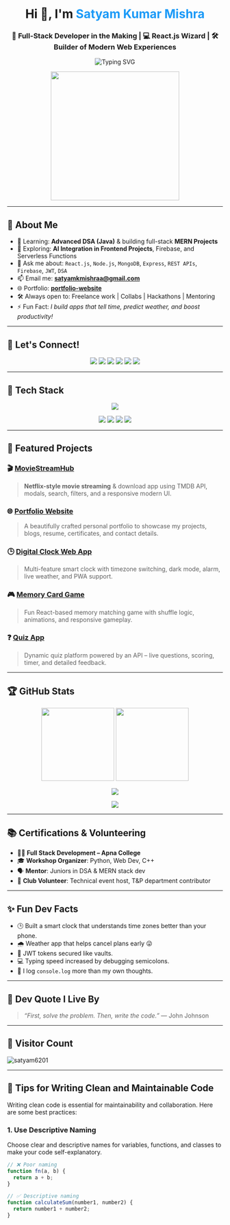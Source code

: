 <h1 align="center">Hi 👋, I'm <span style="color:#1B9AF7;">Satyam Kumar Mishra</span></h1>
<h3 align="center">🚀 Full-Stack Developer in the Making | 💻 React.js Wizard | 🛠️ Builder of Modern Web Experiences</h3>

<p align="center">
  <img src="https://readme-typing-svg.herokuapp.com?font=Fira+Code&weight=600&size=22&pause=1000&color=1B9AF7&center=true&vCenter=true&width=500&lines=Crafting+Clean+UIs+with+React.js;Solving+Real+Problems+with+Code;MERN+Stack+Developer;DSA+Enthusiast+in+Java;Open+Source+Contributor" alt="Typing SVG" />
</p>

<p align="center">
  <img src="https://user-images.githubusercontent.com/55389276/140866485-8fb1c876-9a8f-4d6a-98dc-08c4981eaf70.gif" width="300"/>
</p>

---

## 🚀 About Me

- 🌱 Learning: **Advanced DSA (Java)** & building full-stack **MERN Projects**
- 🧠 Exploring: **AI Integration in Frontend Projects**, Firebase, and Serverless Functions
- 💬 Ask me about: `React.js`, `Node.js`, `MongoDB`, `Express`, `REST APIs`, `Firebase`, `JWT`, `DSA`
- 📫 Email me: **satyamkmishraa@gmail.com**
- 🌐 Portfolio: [**portfolio-website**](https://portfolio-website-six-nu-82.vercel.app/)
- 🛠️ Always open to: Freelance work | Collabs | Hackathons | Mentoring
- ⚡ Fun Fact: *I build apps that tell time, predict weather, and boost productivity!*

---

## 📲 Let's Connect!

<p align="center">
  <a href="https://twitter.com/satyamkmishraa"><img src="https://img.shields.io/badge/Twitter-%231DA1F2.svg?&style=for-the-badge&logo=twitter&logoColor=white"/></a>
  <a href="https://linkedin.com/in/satyam-kumar-mishra-9bb980291"><img src="https://img.shields.io/badge/LinkedIn-%230077B5.svg?&style=for-the-badge&logo=linkedin&logoColor=white"/></a>
  <a href="https://www.facebook.com/profile.php?id=100024550755973"><img src="https://img.shields.io/badge/Facebook-%231877F2.svg?&style=for-the-badge&logo=facebook&logoColor=white"/></a>
  <a href="https://leetcode.com/satyammishra62"><img src="https://img.shields.io/badge/LeetCode-%23FFA116.svg?&style=for-the-badge&logo=leetcode&logoColor=white"/></a>
  <a href="https://discord.gg/satyamkumarmishra"><img src="https://img.shields.io/badge/Discord-%237289DA.svg?&style=for-the-badge&logo=discord&logoColor=white"/></a>
  <a href="https://www.instagram.com/satyammishra_467/"><img src="https://img.shields.io/badge/Instagram-%23E4405F.svg?&style=for-the-badge&logo=instagram&logoColor=white"/></a>
</p>

---

## 🧰 Tech Stack

<p align="center">
  <img src="https://skillicons.dev/icons?i=html,css,js,react,nextjs,redux,nodejs,express,mongodb,mysql,java,git,github,figma,firebase,vercel,netlify,vscode" />
</p>

<p align="center">
  <img src="https://img.shields.io/badge/React_Router-CA4245?style=for-the-badge&logo=react-router&logoColor=white" />
  <img src="https://img.shields.io/badge/React Hook Form-EC5990?style=for-the-badge&logo=reacthookform&logoColor=white" />
  <img src="https://img.shields.io/badge/Nodemon-76D04B?style=for-the-badge&logo=nodemon&logoColor=white" />
  <img src="https://img.shields.io/badge/Canva-00C4CC?style=for-the-badge&logo=canva&logoColor=white" />
</p>

---

## 🌟 Featured Projects

### 🎬 [MovieStreamHub](https://portfolio-website-six-nu-82.vercel.app/)
> **Netflix-style movie streaming** & download app using TMDB API, modals, search, filters, and a responsive modern UI.

### 🌐 [Portfolio Website](https://portfolio-website-six-nu-82.vercel.app/)
> A beautifully crafted personal portfolio to showcase my projects, blogs, resume, certificates, and contact details.

### 🕒 [Digital Clock Web App](https://github.com/Satyam6201/Digital-Clock-App)
> Multi-feature smart clock with timezone switching, dark mode, alarm, live weather, and PWA support.

### 🎮 [Memory Card Game](https://github.com/Satyam6201/Memory-Card-Game)
> Fun React-based memory matching game with shuffle logic, animations, and responsive gameplay.

### ❓ [Quiz App](https://github.com/Satyam6201/Quiz-App)
> Dynamic quiz platform powered by an API – live questions, scoring, timer, and detailed feedback.

---

## 🏆 GitHub Stats

<p align="center">
  <img src="https://github-readme-stats.vercel.app/api?username=satyam6201&show_icons=true&theme=radical&border_radius=10" height="170"/>
  <img src="https://github-readme-stats.vercel.app/api/top-langs/?username=satyam6201&layout=compact&theme=radical&border_radius=10" height="170"/>
</p>

<p align="center">
  <img src="https://github-readme-streak-stats.herokuapp.com/?user=satyam6201&theme=radical&border_radius=10"/>
</p>

<p align="center">
  <img src="https://github-profile-trophy.vercel.app/?username=satyam6201&theme=radical&no-frame=true&row=1&margin-w=15&column=6" />
</p>

---

## 📚 Certifications & Volunteering

- 🧑‍💻 **Full Stack Development – Apna College**
- 🎓 **Workshop Organizer**: Python, Web Dev, C++
- 🗣️ **Mentor**: Juniors in DSA & MERN stack dev
- 💼 **Club Volunteer**: Technical event host, T&P department contributor

---

## ✨ Fun Dev Facts

- 🕒 Built a smart clock that understands time zones better than your phone.
- 🌧️ Weather app that helps cancel plans early 😜
- 🔐 JWT tokens secured like vaults.
- 💻 Typing speed increased by debugging semicolons.
- 🧠 I log `console.log` more than my own thoughts.

---

## 💬 Dev Quote I Live By

> *“First, solve the problem. Then, write the code.”* — John Johnson

---

## 👀 Visitor Count

<p align="left">
  <img src="https://komarev.com/ghpvc/?username=satyam6201&label=Profile%20views&color=0e75b6&style=flat" alt="satyam6201" />
</p>

---

## 🧠 Tips for Writing Clean and Maintainable Code

Writing clean code is essential for maintainability and collaboration. Here are some best practices:

### 1. Use Descriptive Naming

Choose clear and descriptive names for variables, functions, and classes to make your code self-explanatory.

```javascript
// ❌ Poor naming
function fn(a, b) {
  return a + b;
}

// ✅ Descriptive naming
function calculateSum(number1, number2) {
  return number1 + number2;
}

